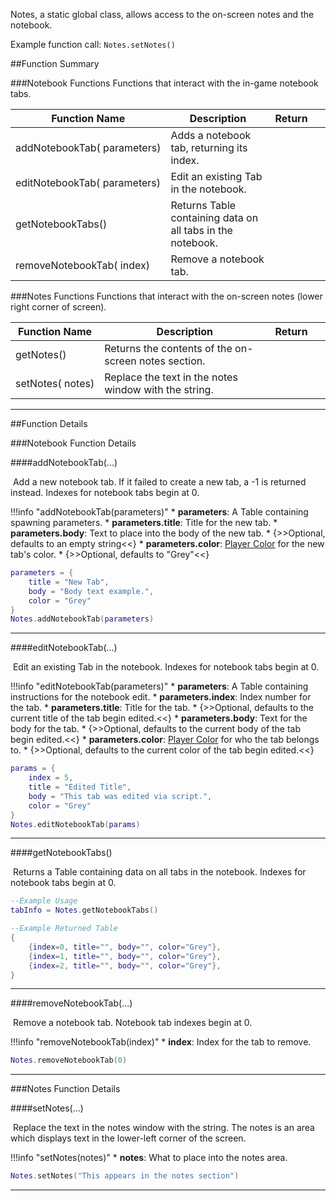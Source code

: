 Notes, a static global class, allows access to the on-screen notes and the notebook.

Example function call: `Notes.setNotes()`

##Function Summary

###Notebook Functions
Functions that interact with the in-game notebook tabs.

Function Name | Description | Return | &nbsp;
-- | -- | -- | --
addNotebookTab([<span class="tag tab"></span>](scripting/types.md)&nbsp;parameters) | Adds a notebook tab, returning its index. | [<span class="ret int"></span>](scripting/types.md) | [<span class="i"></span>](#addnotebooktab)
editNotebookTab([<span class="tag tab"></span>](scripting/types.md)&nbsp;parameters) | Edit an existing Tab in the notebook. | [<span class="ret boo"></span>](scripting/types.md) | [<span class="i"></span>](#editnotebooktab)
getNotebookTabs() | Returns Table containing data on all tabs in the notebook. | [<span class="ret tab"></span>](scripting/types.md) | [<span class="i"></span>](#getnotebooktabs)
removeNotebookTab([<span class="tag int"></span>](scripting/types.md)&nbsp;index) | Remove a notebook tab. | [<span class="ret boo"></span>](scripting/types.md) | [<span class="i"></span>](#removenotebooktab)

###Notes Functions
Functions that interact with the on-screen notes (lower right corner of screen).

Function Name | Description | Return | &nbsp;
-- | -- | -- | --
<a class="anchor" id="getnotes"></a>getNotes() | Returns the contents of the on-screen notes section. | [<span class="ret str"></span>](scripting/types.md) |
setNotes([<span class="tag str"></span>](scripting/types.md)&nbsp;notes) | Replace the text in the notes window with the string. | [<span class="ret boo"></span>](scripting/types.md) | [<span class="i"></span>](#setnotes)

---


##Function Details


###Notebook Function Details

####addNotebookTab(...)

[<span class="ret int"></span>](scripting/types.md)&nbsp;Add a new notebook tab. If it failed to create a new tab, a -1 is returned instead. Indexes for notebook tabs begin at 0.

!!!info "addNotebookTab(parameters)"
	* [<span class="tag tab"></span>](scripting/types.md) **parameters**: A Table containing spawning parameters.
		* [<span class="tag str"></span>](scripting/types.md) **parameters.title**: Title for the new tab.
		* [<span class="tag str"></span>](scripting/types.md) **parameters.body**: Text to place into the body of the new tab.
			* {>>Optional, defaults to an empty string<<}
		* [<span class="tag str"></span>](scripting/types.md) **parameters.color**: [Player Color](scripting/game-component/player.md) for the new tab's color.
			* {>>Optional, defaults to "Grey"<<}

``` Lua
parameters = {
	title = "New Tab",
	body = "Body text example.",
	color = "Grey"
}
Notes.addNotebookTab(parameters)
```

---


####editNotebookTab(...)

[<span class="ret boo"></span>](scripting/types.md)&nbsp;Edit an existing Tab in the notebook. Indexes for notebook tabs begin at 0.

!!!info "editNotebookTab(parameters)"
	* [<span class="tag tab"></span>](scripting/types.md) **parameters**: A Table containing instructions for the notebook edit.
		* [<span class="tag int"></span>](scripting/types.md) **parameters.index**: Index number for the tab.
		* [<span class="tag str"></span>](scripting/types.md) **parameters.title**: Title for the tab.
			* {>>Optional, defaults to the current title of the tab begin edited.<<}
		* [<span class="tag str"></span>](scripting/types.md) **parameters.body**: Text for the body for the tab.
			* {>>Optional, defaults to the current body of the tab begin edited.<<}
		* [<span class="tag str"></span>](scripting/types.md) **parameters.color**: [Player Color](player-scripting/scripting-component/player-color.md) for who the tab belongs to.
			* {>>Optional, defaults to the current color of the tab begin edited.<<}

``` Lua
params = {
	index = 5,
	title = "Edited Title",
	body = "This tab was edited via script.",
	color = "Grey"
}
Notes.editNotebookTab(params)
```

---


####getNotebookTabs()

[<span class="ret tab"></span>](scripting/types.md)&nbsp;Returns a Table containing data on all tabs in the notebook. Indexes for notebook tabs begin at 0.

``` Lua
--Example Usage
tabInfo = Notes.getNotebookTabs()
```
``` Lua
--Example Returned Table
{
	{index=0, title="", body="", color="Grey"},
	{index=1, title="", body="", color="Grey"},
	{index=2, title="", body="", color="Grey"},
}
```

---


####removeNotebookTab(...)

[<span class="ret boo"></span>](scripting/types.md)&nbsp;Remove a notebook tab. Notebook tab indexes begin at 0.

!!!info "removeNotebookTab(index)"
	* [<span class="tag int"></span>](scripting/types.md) **index**: Index for the tab to remove.

``` Lua
Notes.removeNotebookTab(0)
```

---





###Notes Function Details


####setNotes(...)

[<span class="ret boo"></span>](scripting/types.md)&nbsp;Replace the text in the notes window with the string. The notes is an area which displays text in the lower-left corner of the screen.

!!!info "setNotes(notes)"
	* [<span class="tag str"></span>](scripting/types.md) **notes**: What to place into the notes area.

``` Lua
Notes.setNotes("This appears in the notes section")
```

---
